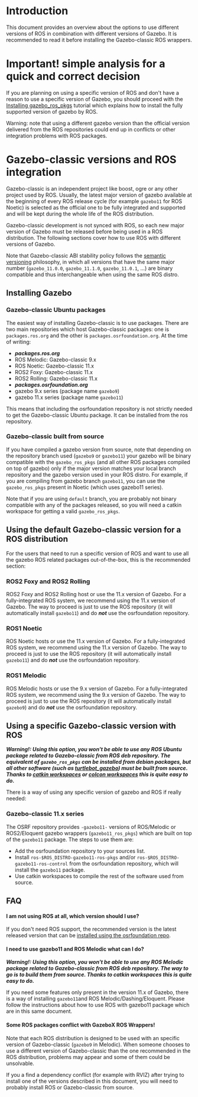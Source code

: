 # Introduction

This document provides an overview about the options to use different versions of ROS
 in combination with different versions of Gazebo.
It is recommended to read it before installing the Gazebo-classic ROS wrappers.

# Important! simple analysis for a quick and correct decision

If you are planning on using a specific version of ROS and don't have a reason
to use a specific version of Gazebo, you should proceed with the
[Installing gazebo\_ros\_pkgs](/tutorials?tut=ros_installing&cat=connect_ros)
tutorial which explains how to install the fully supported version of gazebo
by ROS.

Warning: note that using a different gazebo version than the official version delivered from the ROS
repositories could end up in conflicts or other integration problems with ROS packages.

# Gazebo-classic versions and ROS integration

Gazebo-classic is an independent project like boost, ogre or
any other project used by ROS. Usually, the latest major version of gazebo
available at the beginning of every ROS release cycle (for example `gazebo11`
for ROS Noetic) is selected as the official one to be fully integrated and
supported and will be kept during the whole life of the ROS distribution.

Gazebo-classic development is not synced with ROS, so each new major version of Gazebo
must be released before being used in a ROS distribution.  The following
sections cover how to use ROS with different versions of Gazebo.

Note that Gazebo-classic ABI stability policy follows the
[semantic versioning](http://semver.org/) philosophy, in which all versions
that have the same major number (`gazebo_11.0.0`, `gazebo_11.1.0`,
`gazebo_11.0.1`, ...) are binary compatible and thus interchangeable when using
the same ROS distro.

## Installing Gazebo

### Gazebo-classic Ubuntu packages

The easiest way of installing Gazebo-classic is to use packages. There are two main repositories which host Gazebo-classic packages: one is `packages.ros.org` and the other is `packages.osrfoundation.org`. At the time of writing:

 * ***packages.ros.org***
  *  ROS Melodic: Gazebo-classic 9.x
  *  ROS Noetic: Gazebo-classic 11.x
  *  ROS2 Foxy: Gazebo-classic 11.x
  *  ROS2 Rolling: Gazebo-classic 11.x
 * ***packages.osrfoundation.org***
  * gazebo 9.x series (package name `gazebo9`)
  * gazebo 11.x series (package name `gazebo11`)

This means that including the osrfoundation repository is not strictly needed to get the Gazebo-classic Ubuntu package.
It can be installed from the ros repository.

### Gazebo-classic built from source

If you have compiled a gazebo version from source, note that depending on the
repository branch used (`gazebo9` or `gazebo11`) your gazebo will be
binary compatible with the `gazebo_ros_pkgs` (and all other ROS packages compiled
on top of gazebo) only if the major version matches your local branch
repository and the gazebo version used in your ROS distro.  For example, if you
are compiling from gazebo branch `gazebo11`, you can use the `gazebo_ros_pkgs`
present in Noetic (which uses gazebo11 series).

Note that if you are using `default` branch, you are probably not binary
compatible with any of the packages released, so you will need a catkin
workspace for getting a valid `gazebo_ros_pkgs`.

## Using the default Gazebo-classic version for a ROS distribution

For the users that need to run a specific version of ROS
 and want to use all the gazebo ROS related packages out-of-the-box,
 this is the recommended section:

### ROS2 Foxy and ROS2 Rolling
ROS2 Foxy and ROS2 Rolling host or use the 11.x version of Gazebo.
For a fully-integrated ROS system, we recommend using the 11.x version of
Gazebo.  The way to proceed is just to use the ROS repository (it will
automatically install `gazebo11`) and do ***not*** use the osrfoundation
repository.

### ROS1 Noetic
ROS Noetic hosts or use the 11.x version of Gazebo.
For a fully-integrated ROS system, we recommend using the 11.x version of
Gazebo.  The way to proceed is just to use the ROS repository (it will
automatically install `gazebo11`) and do ***not*** use the osrfoundation
repository.

### ROS1 Melodic
ROS Melodic hosts or use the 9.x version of Gazebo.
For a fully-integrated ROS system, we recommend using the 9.x version of
Gazebo.  The way to proceed is just to use the ROS repository (it will
automatically install `gazebo9`) and do ***not*** use the osrfoundation
repository.

## Using a specific Gazebo-classic version with ROS
***Warning!: Using this option, you won't be able to use any ROS Ubuntu package
related to Gazebo-classic from ROS deb repository.  The equivalent of `gazebo_ros_pkgs`
can be installed from debian packages, but all other software (such as
[turtlebot_gazebo](http://wiki.ros.org/turtlebot_gazebo)) must be built from
source.  Thanks to [catkin workspaces](http://wiki.ros.org/catkin/Tutorials/create_a_workspace)
or [colcon workspaces](https://docs.ros.org/en/rolling/Tutorials/Workspace/Creating-A-Workspace.html)
this is quite easy to do.***

There is a way of using any specific version of gazebo and ROS if really needed:

### Gazebo-classic 11.x series

The OSRF repository provides `-gazebo11-` versions of ROS/Melodic or
ROS2/Eloquent gazebo wrappers (`gazebo11_ros_pkgs`) which are built on top of
the `gazebo11` package.  The steps to use them are:

 * Add the osrfoundation repository to your sources list.
 * Install `ros-$ROS_DISTRO-gazebo11-ros-pkgs` and/or `ros-$ROS_DISTRO-gazebo11-ros-control`
   from the osrfoundation repository, which will install the `gazebo11` package.
 * Use catkin workspaces to compile the rest of the software used from source.

## FAQ

#### I am not using ROS at all, which version should I use?

If you don't need ROS support, the recommended version is the latest released version that can be
 [installed using the osrfoundation repo](http://gazebosim.org/install).

#### I need to use gazebo11 and ROS Melodic what can I do?
***Warning!: Using this option, you won't be able to use any ROS Melodic package
related to Gazebo-classic from ROS deb repository. The way to go is to build them from
source. Thanks to catkin workspaces this is quite easy to do.***

If you need some features only present in the version 11.x of Gazebo, there
is a way of installing `gazebo11`and ROS Melodic/Dashing/Eloquent. Please
follow the instructions about how to use ROS with gazebo11 package which
are in this same document.

#### Some ROS packages conflict with GazeboX ROS Wrappers!

Note that each ROS distribution is designed to be used with an specific version
of Gazebo-classic (`gazebo9` in Melodic). When someone chooses to use a different version
of Gazebo-classic than the one recommended in the ROS distribution, problems may appear
and some of them could be unsolvable.

If you a find a dependency conflict (for example with RVIZ) after trying to
install one of the versions described in this document, you will need to
probably install ROS or Gazebo-classic from source.
